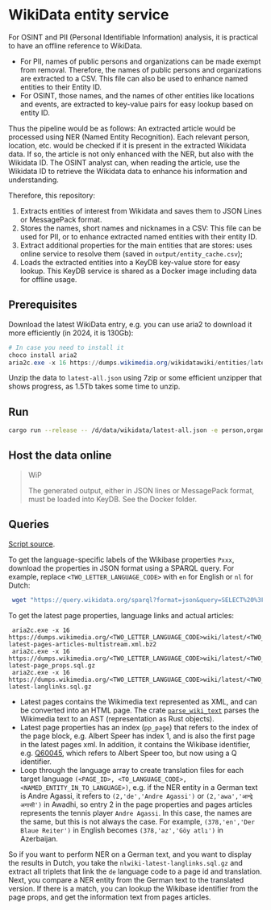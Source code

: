 # WikiData entity service

For OSINT and PII (Personal Identifiable Information) analysis, it is practical to have an offline reference to WikiData.

- For PII, names of public persons and organizations can be made exempt from removal. Therefore, the names of public persons and organizations are extracted to a CSV. This file can also be used to enhance named entities to their Entity ID.
- For OSINT, those names, and the names of other entities like locations and events, are extracted to key-value pairs for easy lookup based on entity ID. 
 
Thus the pipeline would be as follows: An extracted article would be processed using NER (Named Entity Recognition). Each relevant person, location, etc. would be checked if it is present in the extracted Wikidata data. If so, the article is not only enhanced with the NER, but also with the Wikidata ID. The OSINT analyst can, when reading the article, use the Wikidata ID to retrieve the Wikidata data to enhance his information and understanding.

Therefore, this repository:
1. Extracts entities of interest from Wikidata and saves them to JSON Lines or MessagePack format.
2. Stores the names, short names and nicknames in a CSV: This file can be used for PII, or to enhance extracted named entities with their entity ID.
3. Extract additional properties for the main entities that are stores: uses online service to resolve them (saved in `output/entity_cache.csv`);
4. Loads the extracted entities into a KeyDB key-value store for easy lookup. This KeyDB service is shared as a Docker image including data for offline usage.

## Prerequisites

Download the latest WikiData entry, e.g. you can use aria2 to download it more efficiently (in 2024, it is 130Gb):

```ps1
# In case you need to install it
choco install aria2
aria2c.exe -x 16 https://dumps.wikimedia.org/wikidatawiki/entities/latest-all.json.gz
```

Unzip the data to `latest-all.json` using 7zip or some efficient unzipper that shows progress, as 1.5Tb takes some time to unzip.

## Run

```bash
cargo run --release -- /d/data/wikidata/latest-all.json -e person,organisation,scientific_organization,research_institute,government_agency,association,location,event -o ./output -f JSONLines
```

## Host the data online

> WiP 
> 
> The generated output, either in JSON lines or MessagePack format, must be loaded into KeyDB. See the Docker folder. 
>

## Queries

[Script source](https://github.com/kermitt2/grisp/blob/master/scripts/wikipedia-resources.sh).

To get the language-specific labels of the Wikibase properties `Pxxx`, download the properties in JSON format using a SPARQL query. For example, replace `<TWO_LETTER_LANGUAGE_CODE>` with `en` for English or `nl` for Dutch:

```bash
 wget "https://query.wikidata.org/sparql?format=json&query=SELECT%20%3Fproperty%20%3FpropertyLabel%20WHERE%20%7B%0A%20%20%20%20%3Fproperty%20a%20wikibase%3AProperty%20.%0A%20%20%20%20SERVICE%20wikibase%3Alabel%20%7B%0A%20%20%20%20%20%20bd%3AserviceParam%20wikibase%3Alanguage%20%22<TWO_LETTER_LANGUAGE_CODE>%22%20.%0A%20%20%20%7D%0A%20%7D%0A%0A" -O wikidata-<TWO_LETTER_LANGUAGE_CODE>-properties.json
 ```

To get the latest page properties, language links and actual articles:

```PS1
 aria2c.exe -x 16 https://dumps.wikimedia.org/<TWO_LETTER_LANGUAGE_CODE>wiki/latest/<TWO_LETTER_LANGUAGE_CODE>wiki-latest-pages-articles-multistream.xml.bz2
 aria2c.exe -x 16 https://dumps.wikimedia.org/<TWO_LETTER_LANGUAGE_CODE>wiki/latest/<TWO_LETTER_LANGUAGE_CODE>wiki-latest-page_props.sql.gz
 aria2c.exe -x 16 https://dumps.wikimedia.org/<TWO_LETTER_LANGUAGE_CODE>wiki/latest/<TWO_LETTER_LANGUAGE_CODE>wiki-latest-langlinks.sql.gz
 ```

- Latest pages contains the Wikimedia text represented as XML, and can be converted into an HTML page. The crate [`parse_wiki_text`](https://crates.io/crates/parse_wiki_text) parses the Wikimedia text to an AST (representation as Rust objects).
- Latest page properties has an index (`pp_page`) that refers to the index of the page block, e.g. Albert Speer has index 1, and is also the first page in the latest pages xml. In addition, it contains the Wikibase identifier, e.g. [Q60045](https://www.wikidata.org/wiki/Q60045), which refers to Albert Speer too, but now using a Q identifier.
- Loop through the language array to create translation files for each target language `(<PAGE_ID>, <TO_LANGUAGE_CODE>, <NAMED_ENTITY_IN_TO_LANGUAGE>)`, e.g. if the NER entity in a German text is Andre Agassi, it refers to `(2,'de','Andre Agassi')` or `(2,'awa','आन्द्रे अगासी')` in Awadhi, so entry 2 in the page properties and pages articles represents the tennis player `Andre Agassi`. In this case, the names are the same, but this is not always the case. For example, `(378,'en','Der Blaue Reiter')` in English becomes `(378,'az','Göy atlı')` in Azerbaijan.

So if you want to perform NER on a German text, and you want to display the results in Dutch, you take the `nlwiki-latest-langlinks.sql.gz` and extract all triplets that link the `de` language code to a page id and translation. Next, you compare a NER entity from the German text to the translated version. If there is a match, you can lookup the Wikibase identifier from the page props, and get the information text from pages articles.